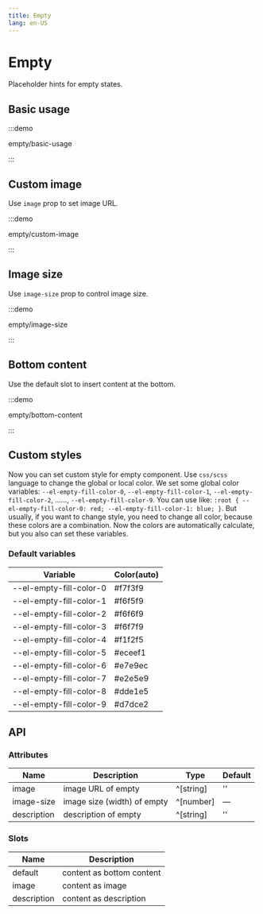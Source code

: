 ```yaml
---
title: Empty
lang: en-US
---
```


# Empty

Placeholder hints for empty states.

## Basic usage

:::demo

empty/basic-usage

:::

## Custom image

Use `image` prop to set image URL.

:::demo

empty/custom-image

:::

## Image size

Use `image-size` prop to control image size.

:::demo

empty/image-size

:::

## Bottom content

Use the default slot to insert content at the bottom.

:::demo

empty/bottom-content

:::

## Custom styles

Now you can set custom style for empty component.
Use `css/scss` language to change the global or local color. We set some global color variables: `--el-empty-fill-color-0`, `--el-empty-fill-color-1`, `--el-empty-fill-color-2`, ......, `--el-empty-fill-color-9`. You can use like: `:root { --el-empty-fill-color-0: red; --el-empty-fill-color-1: blue; }`.
But usually, if you want to change style, you need to change all color, because these colors are a combination.
Now the colors are automatically calculate, but you also can set these variables.

### Default variables

| Variable                | Color(auto) |
| ----------------------- | ----------- |
| --el-empty-fill-color-0 | #f7f3f9     |
| --el-empty-fill-color-1 | #f6f5f9     |
| --el-empty-fill-color-2 | #f6f6f9     |
| --el-empty-fill-color-3 | #f6f7f9     |
| --el-empty-fill-color-4 | #f1f2f5     |
| --el-empty-fill-color-5 | #eceef1     |
| --el-empty-fill-color-6 | #e7e9ec     |
| --el-empty-fill-color-7 | #e2e5e9     |
| --el-empty-fill-color-8 | #dde1e5     |
| --el-empty-fill-color-9 | #d7dce2     |

## API

### Attributes

| Name        | Description                 | Type      | Default |
| ----------- | --------------------------- | --------- | ------- |
| image       | image URL of empty          | ^[string] | ''      |
| image-size  | image size (width) of empty | ^[number] | —       |
| description | description of empty        | ^[string] | ''      |

### Slots

| Name        | Description               |
| ----------- | ------------------------- |
| default     | content as bottom content |
| image       | content as image          |
| description | content as description    |
